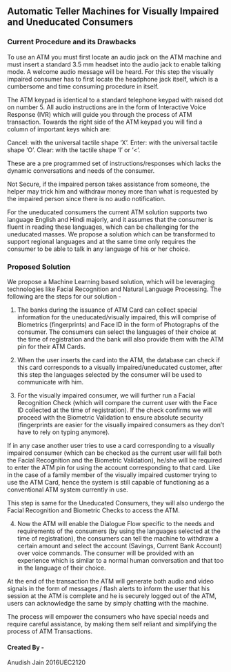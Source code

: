 ## Automatic Teller Machines for Visually Impaired and Uneducated Consumers

### Current Procedure and its Drawbacks

To use an ATM you must first locate an audio jack on the ATM machine and must insert a standard 3.5 mm headset into the audio jack to enable talking mode. A welcome audio message will be heard. For this step the visually impaired consumer has to first locate the headphone jack itself, which is a cumbersome and time consuming procedure in itself.

The ATM keypad is identical to a standard telephone keypad with raised dot on number 5. All audio instructions are in the form of Interactive Voice Response (IVR) which will guide you through the process of ATM transaction. Towards the right side of the ATM keypad you will find a column of important keys which are:

Cancel: with the universal tactile shape ‘X’.
Enter: with the universal tactile shape ‘O’.
Clear: with the tactile shape ‘I’ or ‘<’.

These are a pre programmed set of instructions/responses which lacks the dynamic conversations and needs of the consumer.

Not Secure, if the impaired person takes assistance from someone, the helper may trick him and withdraw money more than what is requested by the impaired person since there is no audio notification.

For the uneducated consumers the current ATM solution supports two language English and Hindi majorly, and it assumes that the consumer is fluent in reading these languages, which can be challenging for the uneducated masses. We propose a solution which can be transformed to support regional languages and at the same time only requires the consumer to be able to talk in any language of his or her choice.


### Proposed Solution 

We propose a Machine Learning based solution, which will be leveraging technologies like Facial Recognition and Natural Language Processing. The following are the steps for our solution -

1. The banks during the issuance of ATM Card can collect special information for the uneducated/visually impaired, this will comprise of Biometrics (fingerprints) and Face ID in the form of Photographs of the consumer.  The consumers can select the languages of their choice at the time of registration and the bank will also provide them with the ATM pin for their ATM Cards.

2. When the user inserts the card into the ATM, the database can check if this card corresponds to a visually impaired/uneducated customer, after this step the languages selected by the consumer will be used to communicate with him.

3. For the visually impaired consumer, we will further run a Facial Recognition Check (which will compare the current user with the Face ID collected at the time of registration). If the check confirms we will proceed with the Biometric Validation to ensure absolute security (fingerprints are easier for the visually impaired consumers as they don’t have to rely on typing anymore).

If in any case another user tries to use a card corresponding to a visually impaired consumer (which can be checked as the current user will fail both the Facial Recognition and the Biometric Validation), he/she will be required to enter the ATM pin for using the account corresponding to that card. Like in the case of a family member of the visually impaired customer trying to use the ATM Card, hence the system is still capable of functioning as a conventional ATM system currently in use.

This step is same for the Uneducated Consumers, they will also undergo the Facial Recognition and Biometric Checks to access the ATM.

4. Now the ATM will enable the Dialogue Flow specific to the needs and requirements of the consumers (by using the languages selected at the time of registration), the consumers can tell the machine to withdraw a certain amount and select the account (Savings, Current Bank Account) over voice commands. The consumer will be provided with an experience which is similar to a normal human conversation and that too in the language of their choice.

At the end of the transaction the ATM will generate both audio and video signals in the form of messages / flash alerts to inform the user that his session at the ATM is complete and he is securely  logged out of the ATM, users can acknowledge the same by simply chatting with the machine.

The process will empower the consumers who have special needs and require careful assistance, by making them self reliant and simplifying the process of ATM Transactions.



#### Created By - 

Anudish Jain 2016UEC2120
